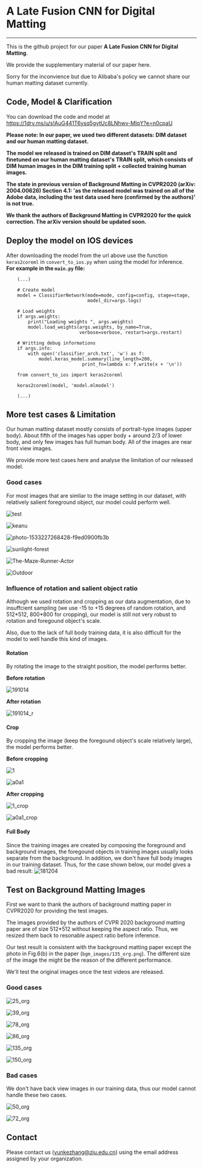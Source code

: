 # A Late Fusion CNN for Digital Matting

-----

This is the github project for our paper __A Late Fusion CNN for Digital Matting__.

We provide the supplementary material of our paper here.

Sorry for the inconvience but due to Alibaba's policy we cannot share our human matting dataset currently.

## Code, Model & Clarification

You can download the code and model at https://1drv.ms/u/s!AuG441T6ysq5gytUc8LNhwv-MlqY?e=n0cpaU

**Please note: In our paper, we used two different datasets: DIM dataset and our human matting dataset.**

**The model we released is trained on DIM dataset's TRAIN split and finetuned on our human matting dataset's TRAIN split, which consists of DIM human images in the DIM training split + collected training human images.**

**The state in previous version of Background Matting in CVPR2020 (arXiv: 2004.00626) Section 4.1: 'as the released model was trained on all of the Adobe data, including the test data used here (confirmed by the authors)' is not true.**

**We thank the authors of Background Matting in CVPR2020 for the quick correction. The arXiv version should be updated soon.**

## Deploy the model on IOS devices

After downloading the model from the url above use the function `keras2coreml` in `convert_to_ios.py`  when using the model for inference. 
<br>
**For example in the `main.py` file:**
```python3
	(...)

	# Create model
	model = ClassifierNetwork(mode=mode, config=config, stage=stage,
	                          model_dir=args.logs)

	# Load weights
	if args.weights:
		print("Loading weights ", args.weights)
	    model.load_weights(args.weights, by_name=True,
	    				   verbose=verbose, restart=args.restart)

	# Writting debug informations
	if args.info:
		with open('classifier_arch.txt', 'w') as f:
			model.keras_model.summary(line_length=200,
							print_fn=lambda x: f.write(x + '\n'))

	from convert_to_ios import keras2coreml

	keras2coreml(model, 'model.mlmodel')

	(...)

```


## More test cases & Limitation

Our human matting dataset mostly consists of portrait-type images (upper body). 
About fifth of the images has upper body + around 2/3 of lower body, and only few images has full human body. All of the images are near front view images.

We provide more test cases here and analyse the limitation of our released model.

### Good cases

For most images that are simliar to the image setting in our dataset, with relatively salient foreground object, our model could perform well.

![test](test_images/test_concat.jpg)

![keanu](test_images/keanu_concat.jpg)

![photo-1533227268428-f9ed0900fb3b](test_images/photo-1533227268428-f9ed0900fb3b_concat.jpg)

![sunlight-forest](test_images/sunlight-forest_concat.jpg)

![The-Maze-Runner-Actor](test_images/The-Maze-Runner-Actor_concat.jpg)

![Outdoor](test_images/Outdoor_concat.jpg)

### Influence of rotation and salient object ratio

Although we used rotation and cropping as our data augmentation, due to insuffcient sampling (we use -15 to +15 degrees of random rotation, and 512\*512, 800\*800 for cropping), our model is still not very robust to rotation and foregound object's scale.

Also, due to the lack of full body training data, it is also difficult for the model to well handle this kind of images.

#### Rotation

By rotating the image to the straight position, the model performs better.

**Before rotation**

![191014](test_images/191014_concat.jpg)

**After rotation**

![191014_r](test_images/191014_r_concat.jpg)

#### Crop

By cropping the image (keep the foregound object's scale relatively large), the model performs better.

**Before cropping**

![1](test_images/1_concat.jpg)

![a0a1](test_images/a0a1_concat.jpg)

**After cropping**

![1_crop](test_images/1_crop_concat.jpg)

![a0a1_crop](test_images/a0a1_crop_concat.jpg)

#### Full Body

Since the training images are created by composing the foreground and background images, the foregound objects in training images usually looks separate from the background. In addition, we don't have full body images in our training dataset. Thus, for the case shown below, our model gives a bad result:
![181204](test_images/181204_concat.jpg)

## Test on Background Matting Images

First we want to thank the authors of background matting paper in CVPR2020 for providing the test images. 

The images provided by the authors of CVPR 2020 background matting paper are of size 512\*512 without keeping the aspect ratio. Thus, we resized them back to resonable aspect ratio before inference.

Our test result is consistent with the background matting paper except the photo in Fig.6(b) in the paper (`bgm_images/135_org.png`). The different size of the image the might be the reason of the different performance.

We'll test the original images once the test videos are released.

### Good cases

![25_org](bgm_images/25_org_concat.jpg)

![39_org](bgm_images/39_org_concat.jpg)

![78_org](bgm_images/78_org_concat.jpg)

![86_org](bgm_images/86_org_concat.jpg)

![135_org](bgm_images/135_org_concat.jpg)

![150_org](bgm_images/150_org_concat.jpg)

### Bad cases

We don't have back view images in our training data, thus our model cannot handle these two cases.

![50_org](bgm_images/50_org_concat.jpg)

![72_org](bgm_images/72_org_concat.jpg)

## Contact

Please contact us (yunkezhang@zju.edu.cn) using the email address assigned by your organization.